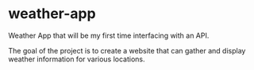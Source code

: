 # weather-app

Weather App that will be my first time interfacing with an API.

The goal of the project is to create a website that can gather and display weather information for various locations.
